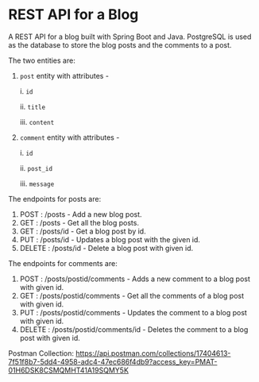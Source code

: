 # REST API for a Blog
A REST API for a blog built with Spring Boot and Java. PostgreSQL is used as the database to store the blog posts and the comments to a post.

The two entities are:
1. `post` entity with attributes - 

      i. `id`
  
      ii. `title`

      iii. `content`

2. `comment` entity with attributes -

      i. `id`
      
      ii. `post_id`
      
      iii. `message`

The endpoints for posts are:

1. POST : /posts - Add a new blog post.
2. GET : /posts - Get all the blog posts.
3. GET : /posts/id - Get a blog post by id.
4. PUT : /posts/id - Updates a blog post with the given id.
5. DELETE : /posts/id - Delete a blog post with given id.

The endpoints for comments are:

1. POST : /posts/postid/comments - Adds a new comment to a blog post with given id.
2. GET : /posts/postid/comments - Get all the comments of a blog post with given id.
3. PUT : /posts/postid/comments - Updates the comment to a blog post with given id.
4. DELETE : /posts/postid/comments/id - Deletes the comment to a blog post with given id.

Postman Collection: https://api.postman.com/collections/17404613-7f51f8b7-5dd4-4958-adc4-47ec686f4db9?access_key=PMAT-01H6DSK8CSMQMHT41A19SQMY5K

